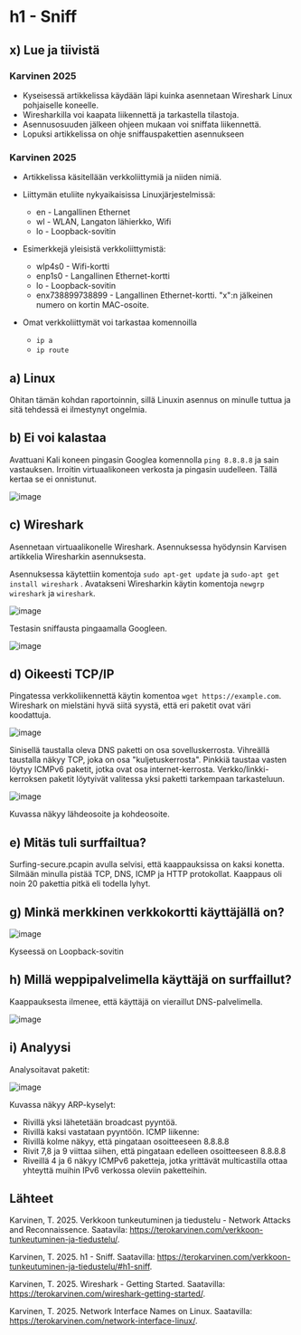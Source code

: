 # h1 - Sniff

## x) Lue ja tiivistä
### Karvinen 2025
- Kyseisessä artikkelissa käydään läpi kuinka asennetaan Wireshark Linux pohjaiselle koneelle.
- Wiresharkilla voi kaapata liikennettä ja tarkastella tilastoja.
- Asennusosuuden jälkeen ohjeen mukaan voi sniffata liikennettä.
- Lopuksi artikkelissa on ohje sniffauspakettien asennukseen
### Karvinen 2025
- Artikkelissa käsitellään verkkoliittymiä ja niiden nimiä.
- Liittymän etuliite nykyaikaisissa Linuxjärjestelmissä:
    - en - Langallinen Ethernet
    - wl - WLAN, Langaton lähierkko, Wifi
    - lo - Loopback-sovitin
 
- Esimerkkejä yleisistä verkkoliittymistä:
    - wlp4s0 - Wifi-kortti
    - enp1s0 - Langallinen Ethernet-kortti
    - lo - Loopback-sovitin
    - enx738899738899 - Langallinen Ethernet-kortti. "x":n jälkeinen numero on kortin MAC-osoite.
 
- Omat verkkoliittymät voi tarkastaa komennoilla
    - ``ip a``
    - ``ip route``
## a) Linux

Ohitan tämän kohdan raportoinnin, sillä Linuxin asennus on minulle tuttua ja sitä tehdessä ei ilmestynyt ongelmia. 

## b) Ei voi kalastaa

Avattuani Kali koneen pingasin Googlea komennolla ``ping 8.8.8.8`` ja sain vastauksen. Irroitin virtuaalikoneen verkosta ja pingasin uudelleen. Tällä kertaa se ei onnistunut.

![image](https://github.com/user-attachments/assets/35df6320-0c89-4f61-988a-4b87ab997a2e)

## c) Wireshark

Asennetaan virtuaalikonelle Wireshark. Asennuksessa hyödynsin Karvisen artikkelia Wiresharkin asennuksesta.

Asennuksessa käytettiin komentoja ``sudo apt-get update`` ja ``sudo-apt get install wireshark`` . Avatakseni Wiresharkin käytin komentoja ``newgrp wireshark`` ja ``wireshark``.

![image](https://github.com/user-attachments/assets/a08b4e25-c81f-47a4-ae39-8a9abdbe1b28)

Testasin sniffausta pingaamalla Googleen.

![image](https://github.com/user-attachments/assets/ba9815fa-4bc6-4808-95b3-da50e99260e2)

## d) Oikeesti TCP/IP

Pingatessa verkkoliikennettä käytin komentoa ``wget https://example.com``.
Wireshark on mielstäni hyvä siitä syystä, että eri paketit ovat väri koodattuja.

![image](https://github.com/user-attachments/assets/aa920cfe-b1fa-40dd-9daa-74a2dca0e5de)

Sinisellä taustalla oleva DNS paketti on osa sovelluskerrosta. Vihreällä taustalla näkyy TCP, joka on osa "kuljetuskerrosta". Pinkkiä taustaa vasten löytyy ICMPv6 paketit, jotka ovat osa internet-kerrosta. Verkko/linkki-kerroksen paketit löytyivät valitessa yksi paketti tarkempaan tarkasteluun.

![image](https://github.com/user-attachments/assets/cc3798b4-96eb-441e-adc4-ee8bd3491832)

Kuvassa näkyy lähdeosoite ja kohdeosoite.

## e) Mitäs tuli surffailtua? 

Surfing-secure.pcapin avulla selvisi, että kaappauksissa on kaksi konetta. Silmään minulla pistää TCP, DNS, ICMP ja HTTP protokollat. Kaappaus oli noin 20 pakettia pitkä eli todella lyhyt. 

## g) Minkä merkkinen verkkokortti käyttäjällä on?

![image](https://github.com/user-attachments/assets/401ad5b8-e27b-41be-b7d5-7b087fd65501)

Kyseessä on Loopback-sovitin

## h) Millä weppipalvelimella käyttäjä on surffaillut?

Kaappauksesta ilmenee, että käyttäjä on vieraillut DNS-palvelimella.

![image](https://github.com/user-attachments/assets/c29a4b1b-97ee-4287-83e7-f2b922b6df44)

## i) Analyysi

Analysoitavat paketit:

![image](https://github.com/user-attachments/assets/3256cc62-65f8-492d-9825-c6174e0d106e)

Kuvassa näkyy ARP-kyselyt:
- Rivillä yksi lähetetään broadcast pyyntöä.
- Rivillä kaksi vastataan pyyntöön.
ICMP liikenne:
- Rivillä kolme näkyy, että pingataan osoitteeseen 8.8.8.8
- Rivit 7,8 ja 9 viittaa siihen, että pingataan edelleen osoitteeseen 8.8.8.8
- Riveillä 4 ja 6 näkyy ICMPv6 paketteja, jotka yrittävät multicastilla ottaa yhteyttä muihin IPv6 verkossa oleviin paketteihin.


## Lähteet
Karvinen, T. 2025. Verkkoon tunkeutuminen ja tiedustelu - Network Attacks and Reconnaissence. Saatavila: https://terokarvinen.com/verkkoon-tunkeutuminen-ja-tiedustelu/.

Karvinen, T. 2025. h1 - Sniff. Saatavilla: https://terokarvinen.com/verkkoon-tunkeutuminen-ja-tiedustelu/#h1-sniff.

Karvinen, T. 2025. Wireshark - Getting Started. Saatavilla: https://terokarvinen.com/wireshark-getting-started/.

Karvinen, T. 2025. Network Interface Names on Linux. Saatavilla: https://terokarvinen.com/network-interface-linux/.
